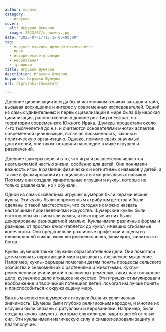 ```yaml
---
author: morava
category:
  - игрушки
cover:
  alt: Игрушки Шумеров
  image: 2023/07/schumery.jpg
date: "2023-07-17T15:15:06+00:00"
tag:
  - игрушки-народов-древней-месопотамии
  - ирак
  - историческое-наследие
  - месопатамия
  - традиции
title: Игрушки Шумеров
description: Игрушки Шумеров
keywords: Игрушки Шумеров
url: /igrushki-shumerov/

---
```

Древние цивилизации всегда были источником великих загадок и тайн, вызывая восхищение и интерес у современных исследователей. Одной из самых удивительных и первых цивилизаций в мире была Шумерская цивилизация, расположенная в долине рек Тигр и Евфрат, на территории современного Южного Ирака. Шумеры процветали около 4-го тысячелетия до н.э. и считаются основателями многих аспектов современной цивилизации, включая письменность, законы и политическую организацию. Однако, помимо своих значимых достижений, они также оставили насследие в мире игрушек и развлечений.

Древние шумеры верили в то, что игра и развлечения являются неотъемлемой частью жизни, особенно для детей. Они понимали важность игры в развитии физических и когнитивных навыков у детей, а также в формировании их социальных и эмоциональных навыков. Поэтому они создали удивительные игрушки и куклы, которые не только развлекали, но и обучали.

Одной из самых известных игрушек шумеров были керамические куклы. Эти куклы были непременным атрибутом детства и были сделаны с такой мастерством, что сегодня их можно назвать настоящими произведениями искусства. Шумерские куклы были изготовлены из глины или камня, и некоторые из них были декорированы разноцветной эмалью. Куклы имели различные формы и размеры: от простых кукол-таблеток до кукол, имевших сгибаемые конечности. Они представляли различные профессии и сцены из повседневной жизни, включая ремесленников, фермеров, животных и богов.

Куклы шумеров также служили образовательной цели. Они помогали детям изучать окружающий мир и развивать творческое мышление. Например, куклы-фермеры помогали детям понять процессы сельского хозяйства и знакомили их с растениями и животными. Куклы-ремесленники учили детей о различных ремеслах, таких как гончарное дело, кузнечное дело и ткацкое искусство. Эти игрушки стимулировали воображение и творческий потенциал детей, помогая им лучше понять и приспособиться к окружающему миру.

Важным аспектом шумерских игрушек была их религиозная значимость. Шумеры были глубоко религиозным народом, и многие их игрушки были связаны с ритуалами и верованиями. Например, были созданы куклы-амулеты, которые служили для защиты детей от злых сил. Эти куклы имели магическую силу и символизировали защиту и благополучие.
